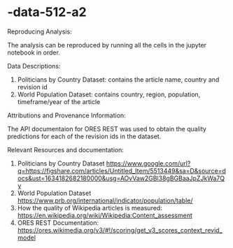 # -data-512-a2

Reproducing Analysis:

The analysis can be reproduced by running all the cells in the jupyter notebook in order.

Data Descriptions:

1) Politicians by Country Dataset: contains the article name, country and revision id
2) World Population Dataset: contains country, region, population, timeframe/year of the article

Attributions and Provenance Information: 

The API documentaion for ORES REST was used to obtain the quality predictions for each of the revision ids in the dataset. 

Relevant Resources and documentation:

1) Politicians by Country Dataset
https://www.google.com/url?q=https://figshare.com/articles/Untitled_Item/5513449&sa=D&source=docs&ust=1634182682180000&usg=AOvVaw2GBl38gBGBaaJpZJkWa7Qy
2) World Population Dataset
https://www.prb.org/international/indicator/population/table/
3) How the quality of Wikipedia articles is measured:
https://en.wikipedia.org/wiki/Wikipedia:Content_assessment
4) ORES REST Documentation:
 https://ores.wikimedia.org/v3/#!/scoring/get_v3_scores_context_revid_model
